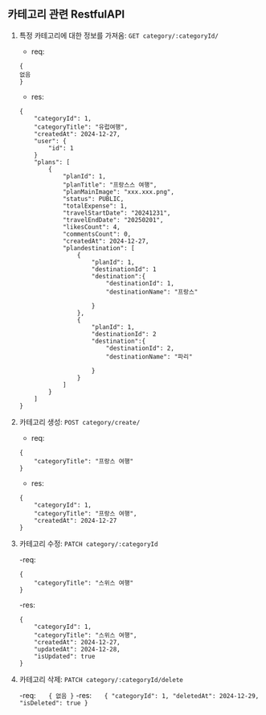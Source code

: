 ## 카테고리 관련 RestfulAPI

1. 특정 카테고리에 대한 정보를 가져옴: `GET category/:categoryId/`

   - req:

   ```
   {
   없음
   }
   ```

   - res:

   ```
   {
       "categoryId": 1,
       "categoryTitle": "유럽여행",
       "createdAt": 2024-12-27,
       "user": {
           "id": 1
       }
       "plans": [
           {
               "planId": 1,
               "planTitle": "프랑스스 여행",
               "planMainImage": "xxx.xxx.png",
               "status": PUBLIC,
               "totalExpense": 1,
               "travelStartDate": "20241231",
               "travelEndDate": "20250201",
               "likesCount": 4,
               "commentsCount": 0,
               "createdAt": 2024-12-27,
               "plandestination": [
                   {
                       "planId": 1,
                       "destinationId": 1
                       "destination":{
                           "destinationId": 1,
                           "destinationName": "프랑스"

                       }
                   },
                   {
                       "planId": 1,
                       "destinationId": 2
                       "destination":{
                           "destinationId": 2,
                           "destinationName": "파리"

                       }
                   }
               ]
           }
       ]
   }
   ```

2. 카테고리 생성: `POST category/create/`

   - req:

   ```
   {
       "categoryTitle": "프랑스 여행"
   }
   ```

   - res:

   ```
   {
       "categoryId": 1,
       "categoryTitle": "프랑스 여행",
       "createdAt": 2024-12-27
   }
   ```

3. 카테고리 수정: `PATCH category/:categoryId`

   -req:

   ```
   {
       "categoryTitle": "스위스 여행"
   }
   ```

   -res:

   ```
   {
       "categoryId": 1,
       "categoryTitle": "스위스 여행",
       "createdAt": 2024-12-27,
       "updatedAt": 2024-12-28,
       "isUpdated": true
   }
   ```

4. 카테고리 삭제: `PATCH category/:categoryId/delete`

   -req:
   `   {
    없음
}`
   -res:
   `   {
    "categoryId": 1,
    "deletedAt": 2024-12-29,
    "isDeleted": true
}`
